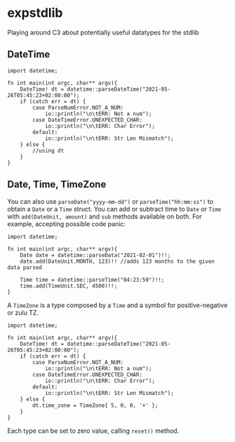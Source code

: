 # expstdlib
Playing around C3 about potentially useful datatypes for the stdlib

## DateTime

```
import datetime;

fn int main(int argc, char** argv){
    DateTime! dt = datetime::parseDateTime("2021-05-26T05:45:23+02:00:00");
    if (catch err = dt) {
        case ParseNumError.NOT_A_NUM:
            io::println("\n\tERR: Not a num");
        case DateTimeError.UNEXPECTED_CHAR:
            io::println("\n\tERR: Char Error");
        default:
            io::println("\n\tERR: Str Len Mismatch");
    } else {
        //using dt
    }
}

```

## Date, Time, TimeZone

You can also use `parseDate("yyyy-mm-dd")` or `parseTime("hh:mm:ss")` to obtain a `Date` or a `Time` struct.
You can add or subtract time to `Date` or `Time` with `add(DateUnit, amount)` and `sub` methods available on both. For example, accepting possible code panic:

```
import datetime;

fn int main(int argc, char** argv){
    Date date = datetime::parseData("2021-02-01")!!;
    date.add(DateUnit.MONTH, 123)!! //adds 123 months to the given data parsed

    Time time = datetime::parseTime("04:23:59")!!;
    time.add(TimeUnit.SEC, 4500)!!;
}
```

A `TimeZone` is a type composed by a `Time` and a symbol for positive-negative or zulu TZ.

```
import datetime;

fn int main(int argc, char** argv){
    DateTime! dt = datetime::parseDateTime("2021-05-26T05:45:23+02:00:00");
    if (catch err = dt) {
        case ParseNumError.NOT_A_NUM:
            io::println("\n\tERR: Not a num");
        case DateTimeError.UNEXPECTED_CHAR:
            io::println("\n\tERR: Char Error");
        default:
            io::println("\n\tERR: Str Len Mismatch");
    } else {
        dt.time_zone = TimeZone{ 5, 0, 0, '+' };
    }
}
```

Each type can be set to zero value, calling `reset()` method.


